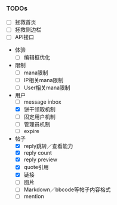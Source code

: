 
### TODOs

- [ ] 拯救首页
- [ ] 拯救侧边栏
- [ ] API接口
- 体验
    - [ ] 编辑框优化
- 限制
    - [ ] mana限制
    - [ ] IP相关mana限制
    - [ ] User相关mana限制
- 用户
    - [ ] message inbox
    - [x] 饼干领取机制
    - [ ] 固定用户机制
    - [ ] 管理员机制
    - [ ] expire
- 帖子
    - [x] reply跳转／查看能力
    - [x] reply count
    - [x] reply preview
    - [x] quote引用
    - [x] 链接
    - [ ] 图片
    - [ ] Markdown／bbcode等帖子内容格式
    - [ ] mention
